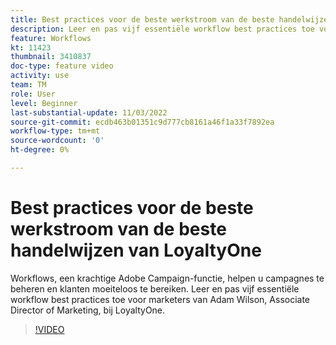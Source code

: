 ```yaml
---
title: Best practices voor de beste werkstroom van de beste handelwijzen van LoyaltyOne
description: Leer en pas vijf essentiële workflow best practices toe voor marketers van Adam Wilson, Associate Director of Marketing, bij LoyaltyOne.
feature: Workflows
kt: 11423
thumbnail: 3410837
doc-type: feature video
activity: use
team: TM
role: User
level: Beginner
last-substantial-update: 11/03/2022
source-git-commit: ecdb463b01351c9d777cb8161a46f1a33f7892ea
workflow-type: tm+mt
source-wordcount: '0'
ht-degree: 0%

---
```



# Best practices voor de beste werkstroom van de beste handelwijzen van LoyaltyOne

Workflows, een krachtige Adobe Campaign-functie, helpen u campagnes te beheren en klanten moeiteloos te bereiken. Leer en pas vijf essentiële workflow best practices toe voor marketers van Adam Wilson, Associate Director of Marketing, bij LoyaltyOne.

>[!VIDEO](https://video.tv.adobe.com/v/3410837?quality=12)
